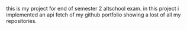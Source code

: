 this is my project for end of semester 2 altschool exam.
in this project i implemented an api fetch of my github portfolio showing a lost of all my repositories.